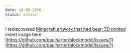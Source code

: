 ```yaml
---
date: 18-09-2016
status: active
---
```

I rediscovered [Minecraft artwork that had been 3D printed](https://www.flickr.com/groups/mineways/pool/)   
insert image here   
[https://github.com/paulharter/blockmodel/issues/1](https://github.com/paulharter/blockmodel/issues/1)
